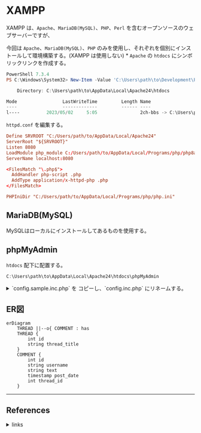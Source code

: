 # XAMPP

XAMPP は、`Apache`、`MariaDB(MySQL)`、`PHP`、`Perl` を含むオープンソースのウェブサーバーですが、

今回は `Apache`、`MariaDB(MySQL)`、`PHP` のみを使用し、それぞれを個別にインストールして環境構築する。(XAMPP は使用しない)
*
`Apache` の `htdocs` にシンボリックリンクを作成する。

``` PowerShell
PowerShell 7.3.4
PS C:\Windows\System32> New-Item -Value 'C:\Users\path\to\Development\PHP\2ch-bbs' -Path 'C:\Users\path\to\AppData\Local\Apache24\htdocs\' -Name 2ch-bbs -ItemType SymbolicLink

    Directory: C:\Users\path\to\AppData\Local\Apache24\htdocs

Mode                 LastWriteTime         Length Name
----                 -------------         ------ ----
l----          2023/05/02     5:05                2ch-bbs -> C:\Users\path\to\Development\PHP\2ch-bbs
```

`httpd.conf` を編集する。

``` httpd.conf
Define SRVROOT "C:/Users/path/to/AppData/Local/Apache24"
ServerRoot "${SRVROOT}"
Listen 8080
LoadModule php_module C:/Users/path/to/AppData/Local/Programs/php/php8apache2_4.dll
ServerName localhost:8080

<FilesMatch "\.php$">
  AddHandler php-script .php
  AddType application/x-httpd-php .php
</FilesMatch>

PHPIniDir "C:/Users/path/to/AppData/Local/Programs/php/php.ini"
```

## MariaDB(MySQL)

MySQLはローカルにインストールしてあるものを使用する。

## phpMyAdmin

`htdocs` 配下に配置する。

``` PowerShell
C:\Users\path\to\AppData\Local\Apache24\htdocs\phpMyAdmin
```

<details>
<summary>`config.sample.inc.php` を コピーし、`config.inc.php` にリネームする。</summary>

``` config.inc.php
$cfg['blowfish_secret'] = '32桁の文字列を配置'; /* YOU MUST FILL IN THIS FOR COOKIE AUTH! */

$cfg['Servers'][$i]['user'] = 'root';
$cfg['Servers'][$i]['password'] = 'root';

# 以下をすべてコメントアウトを外す
/* Storage database and tables */
$cfg['Servers'][$i]['pmadb'] = 'phpmyadmin';
$cfg['Servers'][$i]['bookmarktable'] = 'pma__bookmark';
$cfg['Servers'][$i]['relation'] = 'pma__relation';
$cfg['Servers'][$i]['table_info'] = 'pma__table_info';
$cfg['Servers'][$i]['table_coords'] = 'pma__table_coords';
$cfg['Servers'][$i]['pdf_pages'] = 'pma__pdf_pages';
$cfg['Servers'][$i]['column_info'] = 'pma__column_info';
$cfg['Servers'][$i]['history'] = 'pma__history';
$cfg['Servers'][$i]['table_uiprefs'] = 'pma__table_uiprefs';
$cfg['Servers'][$i]['tracking'] = 'pma__tracking';
$cfg['Servers'][$i]['userconfig'] = 'pma__userconfig';
$cfg['Servers'][$i]['recent'] = 'pma__recent';
$cfg['Servers'][$i]['favorite'] = 'pma__favorite';
$cfg['Servers'][$i]['users'] = 'pma__users';
$cfg['Servers'][$i]['usergroups'] = 'pma__usergroups';
$cfg['Servers'][$i]['navigationhiding'] = 'pma__navigationhiding';
$cfg['Servers'][$i]['savedsearches'] = 'pma__savedsearches';
$cfg['Servers'][$i]['central_columns'] = 'pma__central_columns';
$cfg['Servers'][$i]['designer_settings'] = 'pma__designer_settings';
$cfg['Servers'][$i]['export_templates'] = 'pma__export_templates';
```

</details>

## ER図

``` mermaid
erDiagram
    THREAD ||--o{ COMMENT : has
    THREAD {
        int id
        string thread_title
    }
    COMMENT {
        int id
        string username
        string text
        timestamp post_date
        int thread_id
    }
```

---

## References

<details>
<summary>links</summary>

[2chan-bbs-udemy/comment_add.php at main · Shin-sibainu/2chan-bbs-udemy · GitHub](https://github.com/Shin-sibainu/2chan-bbs-udemy/blob/main/app/functions/comment_add.php)

[PHP For Windows: Binaries and sources Releases](https://windows.php.net/download#php-8.2)

[Windowsでシンボリックリンクを作る | DevelopersIO](https://dev.classmethod.jp/articles/make_windows_symbolic_link/)

[PHP: 実行時設定 - Manual](https://www.php.net/manual/ja/datetime.configuration.php#ini.date.timezone)

[PHP 8.2.5 - phpinfo()](http://localhost:8080/phpinfo.php)

[PHP: Windows 上での PHP の手動インストール - Manual](https://www.php.net/manual/ja/install.windows.manual.php)

[apache (event) + php（CGI/FastCGI）の設定。ユーザ毎の権限で実行 | サーバーレシピ](https://server-recipe.com/3369/)

[Windows10にApache 2.4.37をインストール | 株式会社オルタ](https://aulta.co.jp/technical/server-build/windows10/apache/install-apache-2-4-37)

[Apache | ApaheからPHPを利用できるように設定する](https://www.javadrive.jp/apache/php/index1.html)

[Windowsで Apache + PHP + MySQL のサーバー構築](https://www.saluteweb.net/~oss_phpmysql.html)

[PHP | php.iniファイルの作成と初期設定](https://www.javadrive.jp/php/install/index5.html)

[【PHPエラー対処方法】Fatal error: Call to undefined method T::f() | MaryCore](https://marycore.jp/prog/php/call-to-undefined-method/)

[爆速コーディングを実現！Emmetの使い方とVSCodeのおすすめ設定まとめ | Web Design Trends](https://webdesign-trends.net/entry/13588)

[Windows環境にphpmyadminをインストールする](https://blog.ver001.com/windows_phpmyadmin/)

[FAQ - Frequently Asked Questions — phpMyAdmin 5.2.1 documentation](http://localhost:8080/phpmyadmin/doc/html/faq.html#faq6-39)

[Configuration — phpMyAdmin 5.2.1 documentation](http://localhost:8080/phpmyadmin/doc/html/config.html#cfg_blowfish_secret)

[phpMyAdmin | phpMyAdminへのログインとログアウト](https://www.javadrive.jp/phpmyadmin/install/index2.html)

[phpMyAdminをインストールしMySQLに接続する方法](https://engineer-milione.com/tips/mysql-phpmyadmin.html)

[Windows版PHPでphp_mbstring.dllが見つからない場合のエラーの原因と解決方法の1つ - r_nobuホームページ (のぶねこブログ)](https://nobuneko.com/blog/archives/2017/10/php_error_windows_php_php_mbstring_dll_not_found.html)

[How to Fix - Failed to set session cookie. Maybe you are using HTTP instead of HTTPS to access phpMyAdmin. - CodeAstrology](https://codeastrology.com/failed-set-session-cookie-http-instead-https-phpmyadmin/)

[How to Fix – Failed to set session cookie. Maybe you are using HTTP instead of HTTPS to access phpMyAdmin. | Fails, Fix it, Session](https://in.pinterest.com/pin/how-to-fix-failed-to-set-session-cookie-maybe-you-are-using-http-instead-of-https-to-access-phpmyadmin--616148792748590460/)

[How to Fix - Failed to set session cookie. Maybe you are using HTTP instead of HTTPS to access phpMyAdmin. - CodeAstrology](https://codeastrology.com/failed-set-session-cookie-http-instead-https-phpmyadmin/)

[XAMPP - phpMyAdmin「接続できません。設定が無効です。」対処方法 - PC設定のカルマ](https://pc-karuma.net/xampp-phpmyadmin-cannot-connect/)

[XAMPP | phpMyAdminのログイン/パスワードに関する設定](https://www.javadrive.jp/xampp/mysql/index3.html)

[PHP: 接続、および接続の管理 - Manual](https://www.php.net/manual/ja/pdo.connections.php)

[phpMyAdmin | phpMyAdminの環境保管領域を設定する](https://www.javadrive.jp/phpmyadmin/install/index3.html)

[パラメータの埋め込み - PHP開発 虎の巻](http://www.dicre.com/php/php-param)

[HTMLタグ/ページ全般タグ/水平線に色を付ける - TAG index](https://www.tagindex.com/html_tag/page/hr_color.html)

[mvc モデル - Google 検索](https://www.google.com/search?q=mvc+%E3%83%A2%E3%83%87%E3%83%AB&rlz=1C1TKQJ_jaJP1021JP1021&oq=mvc&aqs=chrome.1.69i57j0i131i433i650j0i512l8.6299j0j4&sourceid=chrome&ie=UTF-8)

[「2022年最新」無料ER図ツール8選・ER図の簡単解説](https://gitmind.com/jp/er-diagram-tool-free.html)

</details>
